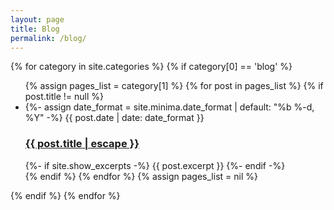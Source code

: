 ```yaml
---
layout: page
title: Blog
permalink: /blog/
---
```


{% for category in site.categories %}
{% if category[0] == 'blog' %}
<ul class="post-list">
    {% assign pages_list = category[1] %}
    {% for post in pages_list %}
    {% if post.title != null %}
    <li>
        {%- assign date_format = site.minima.date_format | default: "%b %-d, %Y" -%}
        <span class="post-meta">{{ post.date | date: date_format }}</span>
        <h3>
            <a class="post-link" href="{{ post.url | relative_url }}">
                {{ post.title | escape }}
            </a>
        </h3>
        {%- if site.show_excerpts -%}
        {{ post.excerpt }}
        {%- endif -%}
    </li>
    {% endif %}
    {% endfor %}
    {% assign pages_list = nil %}
</ul>
{% endif %}
{% endfor %}